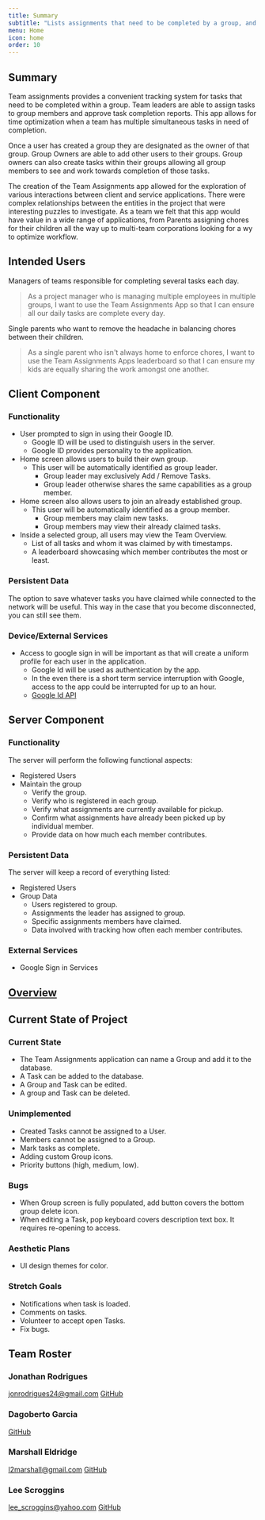 ```yaml
---
title: Summary
subtitle: "Lists assignments that need to be completed by a group, and allows members to claim them"
menu: Home
icon: home
order: 10
---
```


## Summary

Team assignments provides a convenient tracking system for tasks that need to be completed within a group. Team leaders are able to assign tasks to group members and approve task completion reports. This app allows for time optimization when a team has multiple simultaneous tasks in need of completion.

Once a user has created a group they are designated as the owner of that group. Group Owners are able to add other users to their groups. Group owners can also create tasks within their groups allowing all group members to see and work towards completion of those tasks.

The creation of the Team Assignments app allowed for the exploration of various interactions between client and service applications. There were complex relationships between the entities in the project that were interesting puzzles to investigate. As a team we felt that this app would have value in a wide range of applications, from Parents assigning chores for their children all the way up to multi-team corporations looking for a wy to optimize workflow.

## Intended Users
 Managers of teams responsible for completing several tasks each day.
> As a project manager who is managing multiple employees in multiple groups, I want to use the Team Assignments App so that I can ensure all our daily tasks are complete every day.

 Single parents who want to remove the headache in balancing chores between their children. 
> As a single parent who isn't always home to enforce chores, I want to use the Team Assignments Apps leaderboard so that I can ensure my kids are equally sharing the work amongst one another.

## Client Component

### Functionality


* User prompted to sign in using their Google ID.
  * Google ID will be used to distinguish users in the server. 
  * Google ID provides personality to the application. 
* Home screen allows users to build their own group. 
  * This user will be automatically identified as group leader. 
    * Group leader may exclusively Add / Remove Tasks.
    * Group leader otherwise shares the same capabilities as a group member. 
* Home screen also allows users to join an already established group. 
  * This user will be automatically identified as a group member. 
    * Group members may claim new tasks. 
    * Group members may view their already claimed tasks. 
* Inside a selected group, all users may view the Team Overview. 
  * List of all tasks and whom it was claimed by with timestamps. 
  * A leaderboard showcasing which member contributes the most or least.

### Persistent Data

The option to save whatever tasks you have claimed while connected to the network will be useful. This way in the case that you become disconnected, you can still see them. 
    
### Device/External Services

* Access to google sign in will be important as that will create a uniform profile for each user in the application.
  * Google Id will be used as authentication by the app.
  * In the even there is a short term service interruption with Google, access to the app could be interrupted for up to an hour.  
  * [Google Id API](https://developers.google.com/identity/sign-in/web/sign-in)
    
## Server Component

### Functionality

The server will perform the following functional aspects: 
* Registered Users
* Maintain the group
    * Verify the group. 
    * Verify who is registered in each group.
    * Verify what assignments are currently available for pickup. 
    * Confirm what assignments have already been picked up by individual member. 
    * Provide data on how much each member contributes.

### Persistent Data

The server will keep a record of everything listed:
* Registered Users
* Group Data
    * Users registered to group.
    * Assignments the leader has assigned to group.
    * Specific assignments members have claimed.
    * Data involved with tracking how often each member contributes.


### External Services
* Google Sign in Services

## [Overview](pdf/PDFOverview.pdf)


## Current State of Project

### Current State
* The Team Assignments application can name a Group and add it to the database.
* A Task can be added to the database.
* A Group and Task can be edited.
* A group and Task can be deleted.

### Unimplemented
* Created Tasks cannot be assigned to a User.
* Members cannot be assigned to a Group.
* Mark tasks as complete.
* Adding custom Group icons.
* Priority buttons (high, medium, low).

### Bugs
* When Group screen is fully populated, add button covers the bottom group delete icon.
* When editing a Task, pop keyboard covers description text box.  It requires re-opening to access.

### Aesthetic Plans
* UI design themes for color.

### Stretch Goals
* Notifications when task is loaded.
* Comments on tasks.
* Volunteer to accept open Tasks.
* Fix bugs.

## Team Roster

### Jonathan Rodrigues
jonrodrigues24@gmail.com
[GitHub](https://jonrodrigues24.github.io/)

### Dagoberto Garcia
[GitHub](https://github.com/wyldus)

### Marshall Eldridge
l2marshall@gmail.com
[GitHub](https://github.com/marshalleldridge)

### Lee Scroggins
lee_scroggins@yahoo.com
[GitHub](https://github.com/lee-scroggins) 